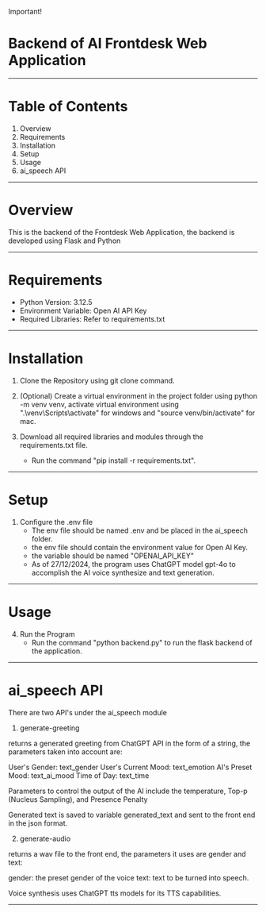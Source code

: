 Important!

# Backend of AI Frontdesk Web Application
---------------------

# Table of Contents

1. Overview
2. Requirements
3. Installation
4. Setup
5. Usage
6. ai_speech API

---------------------

# Overview

This is the backend of the Frontdesk Web Application, the backend is developed using Flask and Python

---------------------

# Requirements

- Python Version: 3.12.5
- Environment Variable: Open AI API Key
- Required Libraries: Refer to requirements.txt

---------------------

# Installation

1. Clone the Repository using git clone command.

2. (Optional) Create a virtual environment in the project folder using python -m venv venv, activate virtual environment using ".\venv\Scripts\activate" for windows and "source venv/bin/activate" for mac.

3. Download all required libraries and modules through the requirements.txt file. 
   - Run the command "pip install -r requirements.txt".

---------------------

# Setup

1. Configure the .env file
   - The env file should be named .env and be placed in the ai_speech folder.
   - the env file should contain the environment value for Open AI Key.
   - the variable should be named "OPENAI_API_KEY"
   - As of 27/12/2024, the program uses ChatGPT model gpt-4o to accomplish the AI voice synthesize and text generation.

---------------------

# Usage

4. Run the Program
   - Run the command "python backend.py" to run the flask backend of the application.

---------------------

# ai_speech API

There are two API's under the ai_speech module

1. generate-greeting

returns a generated greeting from ChatGPT API in the form of a string, the parameters taken into account are:

User's Gender: text_gender
User's Current Mood: text_emotion
AI's Preset Mood: text_ai_mood
Time of Day: text_time

Parameters to control the output of the AI include the temperature, Top-p (Nucleus Sampling), and Presence Penalty

Generated text is saved to variable generated_text and sent to the front end in the json format.

2. generate-audio

returns a wav file to the front end, the parameters it uses are gender and text:

gender: the preset gender of the voice
text: text to be turned into speech.

Voice synthesis uses ChatGPT tts models for its TTS capabilities.

---------------------